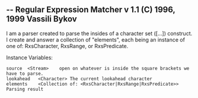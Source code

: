 -- Regular Expression Matcher v 1.1 (C) 1996, 1999 Vassili Bykov
--
I am a parser created to parse the insides of a character set ([...]) construct. I create and answer a collection of "elements", each being an instance of one of: RxsCharacter, RxsRange, or RxsPredicate.

Instance Variables:

	source	<Stream>	open on whatever is inside the square brackets we have to parse.
	lookahead	<Character>	The current lookahead character
	elements	<Collection of: <RxsCharacter|RxsRange|RxsPredicate>> Parsing result